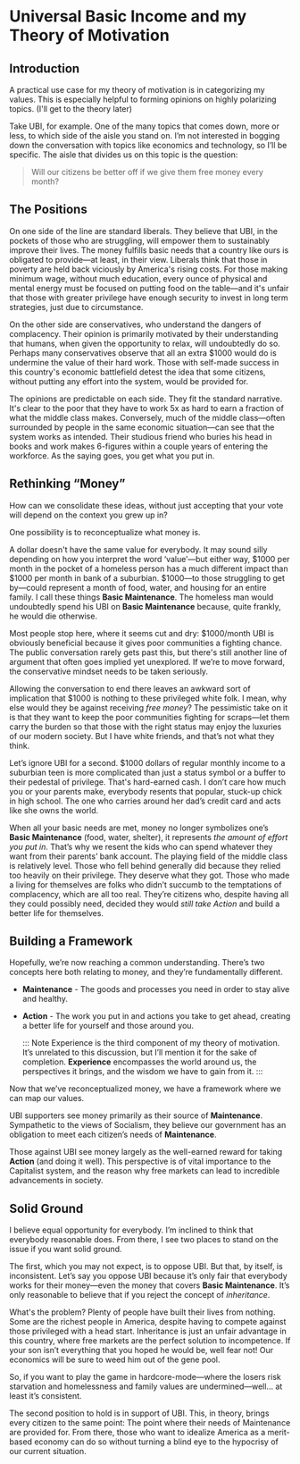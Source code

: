 # Universal Basic Income and my Theory of Motivation

## Introduction

A practical use case for my theory of motivation is in categorizing my values. This is especially helpful to forming opinions on highly polarizing topics. (I'll get to the theory later)

Take UBI, for example. One of the many topics that comes down, more or less, to which side of the aisle you stand on. I’m not interested in bogging down the conversation with topics like economics and technology, so I’ll be specific. The aisle that divides us on this topic is the question:

> Will our citizens be better off if we give them free money every month? 

## The Positions

On one side of the line are standard liberals. They believe that UBI, in the pockets of those who are struggling, will empower them to sustainably improve their lives. The money fulfills basic needs that a country like ours is obligated to provide—at least, in their view. Liberals think that those in poverty are held back viciously by America's rising costs. For those making minimum wage, without much education, every ounce of physical and mental energy must be focused on putting food on the table—and it's unfair that those with greater privilege have enough security to invest in long term strategies, just due to circumstance.

On the other side are conservatives, who understand the dangers of complacency. Their opinion is primarily motivated by their understanding that humans, when given the opportunity to relax, will undoubtedly do so. Perhaps many conservatives observe that all an extra $1000 would do is undermine the value of their hard work. Those with self-made success in this country's economic battlefield detest the idea that some citizens, without putting any effort into the system, would be provided for.

The opinions are predictable on each side. They fit the standard narrative. It's clear to the poor that they have to work 5x as hard to earn a fraction of what the middle class makes. Conversely, much of the middle class&mdash;often surrounded by people in the same economic situation&mdash;can see that the system works as intended. Their studious friend who buries his head in books and work makes 6-figures within a couple years of entering the workforce. As the saying goes, you get what you put in.

## Rethinking “Money”

How can we consolidate these ideas, without just accepting that your vote will depend on the context you grew up in? 

One possibility is to reconceptualize what money is.

A dollar doesn't have the same value for everybody. It may sound silly depending on how you interpret the word ‘value’—but either way, $1000 per month in the pocket of a homeless person has a much different impact than $1000 per month in bank of a suburbian. $1000—to those struggling to get by—could represent a month of food, water, and housing for an entire family. I call these things **Basic Maintenance**. The homeless man would undoubtedly spend his UBI on **Basic Maintenance** because, quite frankly, he would die otherwise.

Most people stop here, where it seems cut and dry: $1000/month UBI is obviously beneficial because it gives poor communities a fighting chance. The public conversation rarely gets past this, but there's still another line of argument that often goes implied yet unexplored. If we’re to move forward, the conservative mindset needs to be taken seriously.

Allowing the conversation to end there leaves an awkward sort of implication that $1000 is nothing to these privileged white folk. I mean, why else would they be against receiving *free money*? The pessimistic take on it is that they want to keep the poor communities fighting for scraps—let them carry the burden so that those with the right status may enjoy the luxuries of our modern society. But I have white friends, and that’s not what they think.

Let’s ignore UBI for a second. $1000 dollars of regular monthly income to a suburbian teen is more complicated than just a status symbol or a buffer to their pedestal of privilege. That's hard-earned cash. I don’t care how much you or your parents make, everybody resents that popular, stuck-up chick in high school. The one who carries around her dad’s credit card and acts like she owns the world. 

When all your basic needs are met, money no longer symbolizes one’s **Basic Maintenance** (food, water, shelter), it represents *the amount of effort you put in*. That’s why we resent the kids who can spend whatever they want from their parents’ bank account. The playing field of the middle class is relatively level. Those who fell behind generally did because they relied too heavily on their privilege. They deserve what they got. Those who made a living for themselves are folks who didn’t succumb to the temptations of complacency, which are all too real. They’re citizens who, despite having all they could possibly need, decided they would *still take Action* and build a better life for themselves. 

## Building a Framework

Hopefully, we’re now reaching a common understanding. There’s two concepts here both relating to money, and they’re fundamentally different.

 * **Maintenance** - The goods and processes you need in order to stay alive and healthy. 

 * **Action** - The work you put in and actions you take to get ahead, creating a better life for yourself and those around you.

   ::: Note
   	Experience is the third component of my theory of motivation. It’s unrelated to this discussion, but I’ll mention it for the sake of completion. **Experience** encompasses the world around us, the perspectives it brings, and the wisdom we have to gain from it. 
   	:::

Now that we’ve reconceptualized money, we have a framework where we can map our values. 

UBI supporters see money primarily as their source of **Maintenance**. Sympathetic to the views of Socialism, they believe our government has an obligation to meet each citizen’s needs of **Maintenance**. 

Those against UBI see money largely as the well-earned reward for taking **Action** (and doing it well). This perspective is of vital importance to the Capitalist system, and the reason why free markets can lead to incredible advancements in society.

## Solid Ground

I believe equal opportunity for everybody. I’m inclined to think that everybody reasonable does. From there, I see two places to stand on the issue if you want solid ground. 

The first, which you may not expect, is to oppose UBI. But that, by itself, is inconsistent. Let’s say you oppose UBI because it’s only fair that everybody works for their money&mdash;even the money that covers **Basic Maintenance**. It’s only reasonable to believe that if you reject the concept of *inheritance*.

What's the problem? Plenty of people have built their lives from nothing. Some are the richest people in America, despite having to compete against those privileged with a head start. Inheritance is just an unfair advantage in this country, where free markets are the perfect solution to incompetence. If your son isn’t everything that you hoped he would be, well fear not! Our economics will be sure to weed him out of the gene pool. 

So, if you want to play the game in hardcore-mode—where the losers risk starvation and homelessness and family values are undermined—well... at least it’s consistent. 

The second position to hold is in support of UBI. This, in theory, brings every citizen to the same point: The point where their needs of Maintenance are provided for. From there, those who want to idealize America as a merit-based economy can do so without turning a blind eye to the hypocrisy of our current situation.
